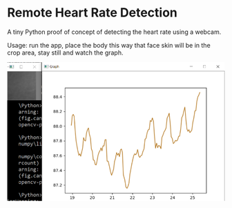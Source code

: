 # Remote Heart Rate Detection

A tiny Python proof of concept of detecting the heart rate using a webcam.

Usage: run the app, place the body this way that face skin will be in the crop area, stay still and watch the graph.

![Screenshot](screenshot.png)
